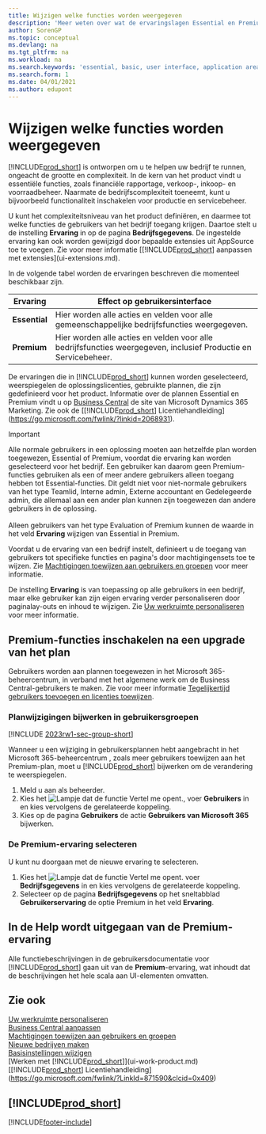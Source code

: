 ```yaml
---
title: Wijzigen welke functies worden weergegeven
description: 'Meer weten over wat de ervaringslagen Essential en Premium betekenen voor de gebruikersinterface, toepassingsgebieden en uw bedrijf.'
author: SorenGP
ms.topic: conceptual
ms.devlang: na
ms.tgt_pltfrm: na
ms.workload: na
ms.search.keywords: 'essential, basic, user interface, application area, experience'
ms.search.form: 1
ms.date: 04/01/2021
ms.author: edupont
---
```

# <a name="change-which-features-are-displayed"></a><a name="change-which-features-are-displayed"></a><a name="change-which-features-are-displayed"></a>Wijzigen welke functies worden weergegeven
[!INCLUDE[prod_short](includes/prod_short.md)] is ontworpen om u te helpen uw bedrijf te runnen, ongeacht de grootte en complexiteit. In de kern van het product vindt u essentiële functies, zoals financiële rapportage, verkoop-, inkoop- en voorraadbeheer. Naarmate de bedrijfscomplexiteit toeneemt, kunt u bijvoorbeeld functionaliteit inschakelen voor productie en servicebeheer.

U kunt het complexiteitsniveau van het product definiëren, en daarmee tot welke functies de gebruikers van het bedrijf toegang krijgen. Daartoe stelt u de instelling **Ervaring** in op de pagina **Bedrijfsgegevens**. De ingestelde ervaring kan ook worden gewijzigd door bepaalde extensies uit AppSource toe te voegen. Zie voor meer informatie [[!INCLUDE[prod_short](includes/prod_short.md)] aanpassen met extensies](ui-extensions.md).

In de volgende tabel worden de ervaringen beschreven die momenteel beschikbaar zijn.

| Ervaring | Effect op gebruikersinterface |
| --- | --- |
| **Essential** |Hier worden alle acties en velden voor alle gemeenschappelijke bedrijfsfuncties weergegeven.|
| **Premium** |Hier worden alle acties en velden voor alle bedrijfsfuncties weergegeven, inclusief Productie en Servicebeheer.|

De ervaringen die in [!INCLUDE[prod_short](includes/prod_short.md)] kunnen worden geselecteerd, weerspiegelen de oplossingslicenties, gebruikte plannen, die zijn gedefinieerd voor het product. Informatie over de plannen Essential en Premium vindt u op [Business Central](https://go.microsoft.com/fwlink/?linkid=870242) de site van Microsoft Dynamics 365 Marketing. Zie ook de [[!INCLUDE[prod_short](includes/prod_short.md)] Licentiehandleiding](https://go.microsoft.com/fwlink/?linkid=2068931).

> [!IMPORTANT]  
> Alle normale gebruikers in een oplossing moeten aan hetzelfde plan worden toegewezen, Essential of Premium, voordat die ervaring kan worden geselecteerd voor het bedrijf. Een gebruiker kan daarom geen Premium-functies gebruiken als een of meer andere gebruikers alleen toegang hebben tot Essential-functies. Dit geldt niet voor niet-normale gebruikers van het type Teamlid, Interne admin, Externe accountant en Gedelegeerde admin, die allemaal aan een ander plan kunnen zijn toegewezen dan andere gebruikers in de oplossing.<br /><br /> Alleen gebruikers van het type Evaluation of Premium kunnen de waarde in het veld **Ervaring** wijzigen van Essential in Premium.

Voordat u de ervaring van een bedrijf instelt, definieert u de toegang van gebruikers tot specifieke functies en pagina's door machtigingensets toe te wijzen. Zie [Machtigingen toewijzen aan gebruikers en groepen](ui-define-granular-permissions.md) voor meer informatie.

De instelling **Ervaring** is van toepassing op alle gebruikers in een bedrijf, maar elke gebruiker kan zijn eigen ervaring verder personaliseren door paginalay-outs en inhoud te wijzigen. Zie [Uw werkruimte personaliseren](ui-personalization-user.md) voor meer informatie.

## <a name="enabling-premium-features-after-upgrading-a-plan"></a><a name="enabling-premium-features-after-upgrading-a-plan"></a><a name="enabling-premium-features-after-upgrading-a-plan"></a>Premium-functies inschakelen na een upgrade van het plan
Gebruikers worden aan plannen toegewezen in het Microsoft 365-beheercentrum, in verband met het algemene werk om de Business Central-gebruikers te maken. Zie voor meer informatie [Tegelijkertijd gebruikers toevoegen en licenties toewijzen](/microsoft-365/admin/add-users/add-users?view=o365-worldwide&preserve-view=true).

### <a name="to-update-plan-changes-in-users-groups"></a><a name="to-update-plan-changes-in-users-groups"></a><a name="to-update-plan-changes-in-users-groups"></a>Planwijzigingen bijwerken in gebruikersgroepen

[!INCLUDE [2023rw1-sec-group-short](includes/2023rw1-sec-group-short.md)]

Wanneer u een wijziging in gebruikersplannen hebt aangebracht in het Microsoft 365-beheercentrum , zoals meer gebruikers toewijzen aan het Premium-plan, moet u [!INCLUDE[prod_short](includes/prod_short.md)] bijwerken om de verandering te weerspiegelen.

1. Meld u aan als beheerder.
2. Kies het ![Lampje dat de functie Vertel me opent.](media/ui-search/search_small.png "Vertel me wat u wilt doen"), voer **Gebruikers** in en kies vervolgens de gerelateerde koppeling.
3. Kies op de pagina **Gebruikers** de actie **Gebruikers van Microsoft 365** bijwerken.

### <a name="to-select-the-premium-experience"></a><a name="to-select-the-premium-experience"></a><a name="to-select-the-premium-experience"></a>De Premium-ervaring selecteren
U kunt nu doorgaan met de nieuwe ervaring te selecteren.
1. Kies het ![Lampje dat de functie Vertel me opent.](media/ui-search/search_small.png "Vertel me wat u wilt doen") voer **Bedrijfsgegevens** in en kies vervolgens de gerelateerde koppeling.
2. Selecteer op de pagina **Bedrijfsgegevens** op het sneltabblad **Gebruikerservaring** de optie Premium in het veld **Ervaring**.

## <a name="help-assumes-premium-experience"></a><a name="help-assumes-premium-experience"></a><a name="help-assumes-premium-experience"></a>In de Help wordt uitgegaan van de Premium-ervaring
Alle functiebeschrijvingen in de gebruikersdocumentatie voor [!INCLUDE[prod_short](includes/prod_short.md)] gaan uit van de **Premium**-ervaring, wat inhoudt dat de beschrijvingen het hele scala aan UI-elementen omvatten.

## <a name="see-also"></a><a name="see-also"></a><a name="see-also"></a>Zie ook
[Uw werkruimte personaliseren](ui-personalization-user.md)  
[Business Central aanpassen](ui-customizing-overview.md)  
[Machtigingen toewijzen aan gebruikers en groepen](ui-define-granular-permissions.md)  
[Nieuwe bedrijven maken](about-new-company.md)  
[Basisinstellingen wijzigen](ui-change-basic-settings.md)  
[Werken met [!INCLUDE[prod_short](includes/prod_short.md)]](ui-work-product.md)  
[[!INCLUDE[prod_short](includes/prod_short.md)] Licentiehandleiding](https://go.microsoft.com/fwlink/?LinkId=871590&clcid=0x409)

## [!INCLUDE[prod_short](includes/free_trial_md.md)]


[!INCLUDE[footer-include](includes/footer-banner.md)]

